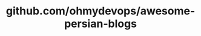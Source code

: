 ---
layout: post
title: github.com/ohmydevops/awesome-persian-blogs
categories: link
tags: [انگلیسی, برنامه‌نویسی]
---